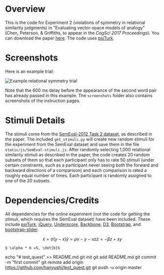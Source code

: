 # Overview

This is the code for Experiment 2 (violations of symmetry in relational similarity judgments) in "Evaluating vector-space models of analogy" (Chen, Peterson, & Griffiths, to appear in the *CogSci 2017 Proceedings*). You can download the paper [here](http://www.dawnchen.info/papers/vector_space_analogy_CogSci_2017.pdf). The code uses [psiTurk](https://psiturk.org/).


# Screenshots

Here is an example trial:

![Example relational symmetry trial](https://github.com/sdawnchen/rel-symmetry-exp/blob/master/screenshots/trial.png)

Note that the 600 ms delay before the appearance of the second word pair has already passed in this example. The `screenshots` folder also contains screenshots of the instruction pages.


# Stimuli Details

The stimuli come from the [SemEval-2012 Task 2 dataset](https://sites.google.com/site/semeval2012task2/), as described in the paper. The included `get_stimuli.py` will create new random stimuli for the experiment from the SemEval dataset and save them in the file `static/js/SemEval-stimuli.js`. After randomly selecting 1,000 relational similarity stimuli as described in the paper, the code creates 20 random subsets of them so that each participant only has to rate 50 stimuli (under certain constraints, such as a participant never seeing both the forward and backward directions of a comparison) and each comparison is rated a roughly equal number of times. Each participant is randomly assigned to one of the 20 subsets.


# Dependencies/Credits

All dependencies for the online experiment (not the code for getting the stimuli, which requires the SemEval dataset) have been included. These include [psiTurk](https://psiturk.org/), [jQuery](https://jquery.com/), [Underscore](http://underscorejs.org/), [Backbone](http://backbonejs.org/), [D3](https://d3js.org/), [Bootstrap](http://getbootstrap.com/), and [bootstrap-slider](http://seiyria.com/bootstrap-slider/).


```math
\dot{x}  = \sigma(y-x) 

\dot{y} = \rho x - y - xz 

\dot{z} = -\beta z + xy
```

`$ \alpha * b =5, \dot{b}$`


echo "# test_quest" >> README.md
git init
git add README.md
git commit -m "first commit"
git remote add origin https://github.com/hanyushi/test_quest.git
git push -u origin master
